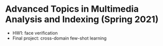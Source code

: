 # Advanced Topics in Multimedia Analysis and Indexing (Spring 2021)

* HW1: face verification
* Final project: cross-domain few-shot learning
